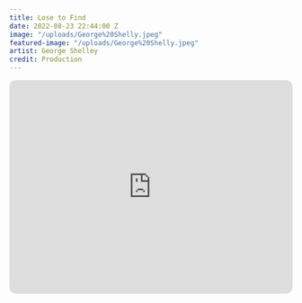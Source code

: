 ```yaml
---
title: Lose to Find
date: 2022-08-23 22:44:00 Z
image: "/uploads/George%20Shelly.jpeg"
featured-image: "/uploads/George%20Shelly.jpeg"
artist: George Shelley
credit: Production
---
```


<iframe style="border-radius:12px" src="https://open.spotify.com/embed/track/7qxGTaiMwFvcKFls0AHtMy?utm_source=generator" width="100%" height="380" frameBorder="0" allowfullscreen="" allow="autoplay; clipboard-write; encrypted-media; fullscreen; picture-in-picture" loading="lazy"></iframe>